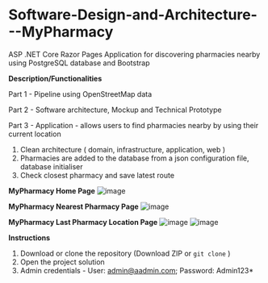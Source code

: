 # Software-Design-and-Architecture---MyPharmacy

ASP .NET Core Razor Pages Application for discovering pharmacies nearby using PostgreSQL database and Bootstrap

**__Description/Functionalities__**

Part 1 - Pipeline using OpenStreetMap data

Part 2 - Software architecture, Mockup and Technical Prototype

Part 3 - Application - allows users to find pharmacies nearby by using their current location



1. Clean architecture ( domain, infrastructure, application, web )
2. Pharmacies are added to the database from a json configuration file, database initialiser
3. Check closest pharmacy and save latest route


**MyPharmacy Home Page**
![image](https://github.com/user-attachments/assets/41bf06e3-d299-40c3-8782-fb6a1accdc7b)

**MyPharmacy Nearest Pharmacy Page**
![image](https://github.com/user-attachments/assets/3ab92004-810f-4b7a-b907-1629620dbd97)

**MyPharmacy Last Pharmacy Location Page**
![image](https://github.com/user-attachments/assets/f9a548b7-d484-4e2c-ad66-525a35aa7004)
![image](https://github.com/user-attachments/assets/fe2410ce-6799-4858-847d-84f30816d456)



**__Instructions__**

1. Download or clone the repository (Download ZIP or `git clone` )
2. Open the project solution
3. Admin credentials - User: admin@aadmin.com; Password: Admin123*

